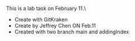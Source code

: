 This is a lab task on February 11.\
- Create with GitKraken
- Create by Jeffrey Chen ON Feb.11
- Created with two branch main and addingIndex
